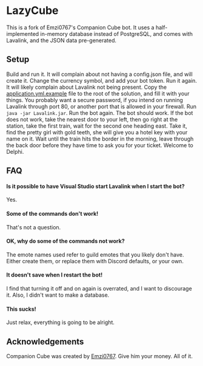 # LazyCube

This is a fork of Emzi0767's Companion Cube bot. It uses a half-implemented in-memory database
instead of PostgreSQL, and comes with Lavalink, and the JSON data pre-generated.

## Setup

Build and run it. It will complain about not having a config.json file, and will create it. Change
the currency symbol, and add your bot token. Run it again. It will likely complain about Lavalink
not being present. Copy the [application.yml.example](https://github.com/Frederikam/Lavalink/blob/master/LavalinkServer/application.yml.example)
file to the root of the solution, and fill it with your things. You probably want a secure password,
if you intend on running Lavalink through port 80, or another port that is allowed in your firewall.
Run `java -jar Lavalink.jar`. Run the bot again. The bot should work. If the bot does not work, take
the nearest door to your left, then go right at the station, take the first train, wait for the
second one heading east. Take it, find the pretty girl with gold teeth, she will give you a hotel
key with your name on it. Wait until the train hits the border in the morning, leave through the
back door before they have time to ask you for your ticket. Welcome to Delphi.

## FAQ

#### Is it possible to have Visual Studio start Lavalink when I start the bot?
Yes.

#### Some of the commands don't work!
That's not a question.

#### OK, why do some of the commands not work?
The emote names used refer to guild emotes that you likely don't have. Either create them, or
replace them with Discord defaults, or your own.

#### It doesn't save when I restart the bot!
I find that turning it off and on again is overrated, and I want to discourage it. Also, I didn't
want to make a database.

#### This sucks!
Just relax, everything is going to be alright.

## Acknowledgements

Companion Cube was created by [Emzi0767](https://github.com/Emzi0767/Discord-Companion-Cube-Bot).
Give him your money. All of it.